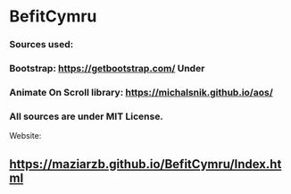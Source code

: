 # BefitCymru
### Sources used:
### Bootstrap: https://getbootstrap.com/ Under
### Animate On Scroll library: https://michalsnik.github.io/aos/ 
### All sources are under MIT License.
Website:
## https://maziarzb.github.io/BefitCymru/Index.html
